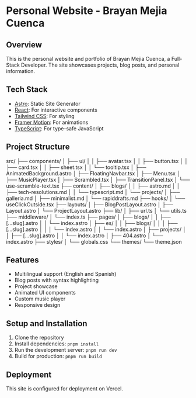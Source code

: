 # Personal Website - Brayan Mejia Cuenca

## Overview

This is the personal website and portfolio of Brayan Mejia Cuenca, a Full-Stack Developer. The site showcases projects, blog posts, and personal information.

## Tech Stack

- [Astro](https://astro.build/): Static Site Generator
- [React](https://reactjs.org/): For interactive components
- [Tailwind CSS](https://tailwindcss.com/): For styling
- [Framer Motion](https://www.framer.com/motion/): For animations
- [TypeScript](https://www.typescriptlang.org/): For type-safe JavaScript

## Project Structure

src/
├── components/
│ ├── ui/
│ │ ├── avatar.tsx
│ │ ├── button.tsx
│ │ ├── card.tsx
│ │ ├── sheet.tsx
│ │ └── tooltip.tsx
│ ├── AnimatedBackground.astro
│ ├── FloatingNavbar.tsx
│ ├── Menu.tsx
│ ├── MusicPlayer.tsx
│ ├── Scrambled.tsx
│ ├── TransitionPanel.tsx
│ └── use-scramble-text.tsx
├── content/
│ ├── blogs/
│ │ ├── astro.md
│ │ ├── tech-resolutions.md
│ │ └── typescript.md
│ └── projects/
│ ├── galleria.md
│ ├── minimalist.md
│ └── rapiddrafts.md
├── hooks/
│ └── useClickOutside.tsx
├── layouts/
│ ├── BlogPostLayout.astro
│ ├── Layout.astro
│ └── ProjectLayout.astro
├── lib/
│ ├── url.ts
│ └── utils.ts
├── middleware/
│ └── index.ts
├── pages/
│ ├── blogs/
│ │ ├── [...slug].astro
│ │ └── index.astro
│ ├── es/
│ │ ├── blogs/
│ │ │ ├── [...slug].astro
│ │ │ └── index.astro
│ │ └── index.astro
│ ├── projects/
│ │ ├── [...slug].astro
│ │ └── index.astro
│ ├── 404.astro
│ └── index.astro
├── styles/
│ └── globals.css
└── themes/
└── theme.json

## Features

- Multilingual support (English and Spanish)
- Blog posts with syntax highlighting
- Project showcase
- Animated UI components
- Custom music player
- Responsive design

## Setup and Installation

1. Clone the repository
2. Install dependencies: `pnpm install`
3. Run the development server: `pnpm run dev`
4. Build for production: `pnpm run build`

## Deployment

This site is configured for deployment on Vercel.
